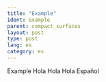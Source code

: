 ```yaml
---
title: "Example"
ident: example
parent: compact_surfaces
layout: post
type: post
lang: es
category: es
---
```


Example Hola Hola Hola Español